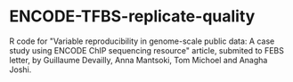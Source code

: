 # ENCODE-TFBS-replicate-quality
R code for "Variable reproducibility in genome-scale public data: A case study using ENCODE ChIP sequencing resource" article, submited to FEBS letter, by Guillaume Devailly, Anna Mantsoki, Tom Michoel and Anagha Joshi.
